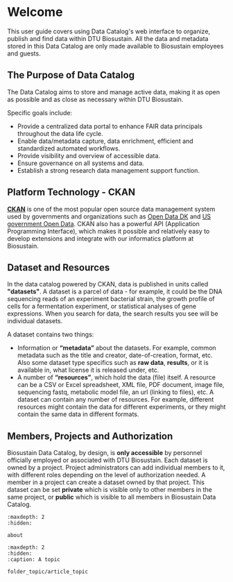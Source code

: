 # Welcome

This user guide covers using Data Catalog's web interface to organize, publish and find data within DTU Biosustain. All the data and metadata stored in this Data Catalog are only made available to Biosustain employees and guests.

## The Purpose of Data Catalog

The Data Catalog aims to store and manage active data, making it as open as possible and as close as necessary within DTU Biosustain. 

Specific goals include:
- Provide a centralized data portal to enhance FAIR data principals throughout the data life cycle.
- Enable data/metadata capture, data enrichment, efficient and standardized automated workflows.
- Provide visibility and overview of accessible data.
- Ensure governance on all systems and data.
- Establish a strong research data management support function.

## Platform Technology - CKAN

[**CKAN**](https://ckan.org/) is one of the most popular open source data management system used by governments and organizations such as [Open Data DK](https://www.opendata.dk/) and [US government Open Data](https://data.gov/). CKAN also has a powerful API (Application Programming Interface), which makes it possible and relatively easy to develop extensions and integrate with our informatics platform at Biosustain.

## Dataset and Resources

In the data catalog powered by CKAN, data is published in units called **"datasets"**. A dataset is a parcel of data - for example, it could be the DNA sequencing reads of an experiment bacterial strain, the growth profile of cells for a fermentation experiment, or statistical analyses of gene expressions. When you search for data, the search results you see will be individual datasets.

A dataset contains two things:
- Information or **“metadata”** about the datasets. For example, common metadata such as the title and creator, date-of-creation, format, etc. Also some dataset type specifics such as **raw data**, **results**, or  it is available in, what license it is released under, etc.
- A number of **“resources”**, which hold the data (file) itself. A resource can be a CSV or Excel spreadsheet, XML file, PDF document, image file, sequencing fastq, metabolic model file, an url (linking to files), etc. A dataset can contain any number of resources. For example, different resources might contain the data for different experiments, or they might contain the same data in different formats.

## Members, Projects and Authorization

Biosustain Data Catalog, by design, is **only accessible** by personnel officially employed or associated with DTU Biosustain. Each dataset is owned by a project. Project administrators can add individual members to it, with different roles depending on the level of authorization needed. A member in a project can create a dataset owned by that project. This dataset can be set **private** which is visible only to other members in the same project, or **public** which is visible to all members in Biosustain Data Catalog. 

```{toctree}
:maxdepth: 2
:hidden:

about
```

```{toctree}
:maxdepth: 2
:hidden:
:caption: A topic

folder_topic/article_topic
```

